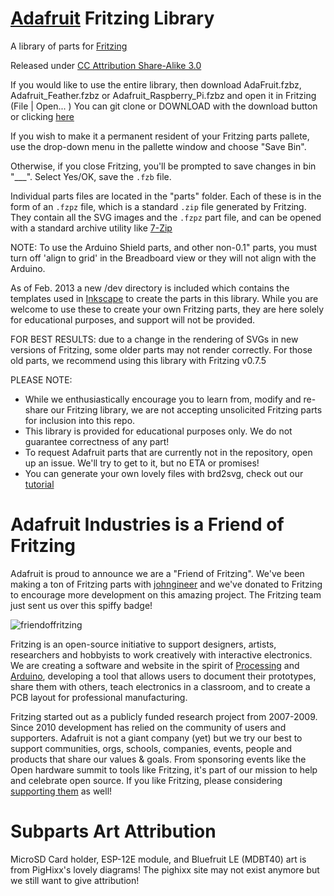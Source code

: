 [Adafruit](https://adafruit.com) Fritzing Library
==========================

A library of parts for [Fritzing](https://fritzing.org/)

Released under [CC Attribution Share-Alike 3.0](https://creativecommons.org/licenses/by-sa/3.0/)

If you would like to use the entire library, then download AdaFruit.fzbz, Adafruit_Feather.fzbz or Adafruit_Raspberry_Pi.fzbz and open it in Fritzing (File | Open... ) You can git clone or DOWNLOAD with the download button or clicking [here](https://github.com/adafruit/Fritzing-Library/archive/master.zip)

If you wish to make it a permanent resident of your Fritzing parts pallete, use
the drop-down menu in the pallette window and choose "Save Bin".

Otherwise, if you close Fritzing, you'll be prompted to save changes in bin "___". Select Yes/OK, save the `.fzb` file.

Individual parts files are located in the "parts" folder. Each of these is in 
the form of an `.fzpz` file, which is a standard `.zip` file generated by Fritzing.
They contain all the SVG images and the `.fzpz` part file, and can be opened with a 
standard archive utility like [7-Zip](http://www.7-zip.org/)

NOTE: To use the Arduino Shield parts, and other non-0.1" parts, you must turn off 'align to grid' in the
Breadboard view or they will not align with the Arduino.

As of Feb. 2013 a new /dev directory is included which contains the templates 
used in [Inkscape](http://www.inkscape.org) to create the parts in this library.
While you are welcome to use these to create your own Fritzing parts, they are 
here solely for educational purposes, and support will not be provided. 

FOR BEST RESULTS: due to a change in the rendering of SVGs in new versions of 
Fritzing, some older parts may not render correctly. For those old parts, we recommend 
using this library with Fritzing v0.7.5

PLEASE NOTE: 

   * While we enthusiastically encourage you to learn from, modify and 
re-share our Fritzing library, we are not accepting unsolicited Fritzing parts 
for inclusion into this repo. 
   * This library is provided for educational purposes only. We do not guarantee correctness of any part!
   * To request Adafruit parts that are currently not in the repository, open up an issue. We'll try to get to it, but no ETA or promises!
   * You can generate your own lovely files with brd2svg, check out our [tutorial](https://learn.adafruit.com/make-beautiful-fritzing-parts-with-eagle2fritzing-brd2svg)



Adafruit Industries is a Friend of Fritzing
============================================

Adafruit is proud to announce we are a "Friend of Fritzing". We've been making
 a ton of Fritzing parts with [johngineer](https://github.com/johngineer) and we've donated to Fritzing to 
encourage more development on this amazing project. The Fritzing team just 
sent us over this spiffy badge!

![friendoffritzing](https://cdn-blog.adafruit.com/uploads/2012/09/friend_of_fritzing-badge-pixelopt.jpg)

Fritzing is an open-source initiative to support designers, artists, 
researchers and hobbyists to work creatively with interactive electronics. 
We are creating a software and website in the spirit of [Processing](https://processing.org/) and 
[Arduino](https://arduino.cc), developing a tool that allows users to document their prototypes, 
share them with others, teach electronics in a classroom, and to create a PCB layout for professional manufacturing. 

Fritzing started out as a publicly funded research project from 2007-2009. 
Since 2010 development has relied on the community of users and supporters. 
Adafruit is not a giant company (yet) but we try our best to support 
communities, orgs, schools, companies, events, people and products that share 
our values & goals. From sponsoring events like the Open hardware summit to 
tools like Fritzing, it's part of our mission to help and celebrate open 
source. If you like Fritzing, please considering [supporting them](https://fritzing.org/support-us/) as well!

Subparts Art Attribution
============================================
MicroSD Card holder, ESP-12E module, and Bluefruit LE (MDBT40) art is from PigHixx's lovely diagrams!
The pighixx site may not exist anymore but we still want to give attribution!

